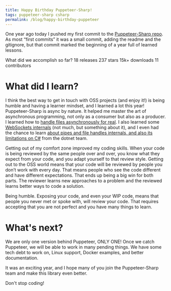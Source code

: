 ```yaml
---
title: Happy Birthday Puppeteer-Sharp!
tags: puppeteer-sharp csharp
permalink: /blog/happy-birthday-puppeteer
---
```


One year ago today I pushed my first commit to the [Puppeteer-Sharp repo](https://github.com/kblok/puppeteer-sharp). As most “first commits” it was a small commit, adding the readme and the gitignore, but that commit marked the beginning of a year full of learned lessons.

What did we accomplish so far?
18 releases
237 stars
15k+ downloads
11 contributors

# What did I learn?
I think the best way to get in touch with OSS projects (and enjoy it!) is being humble and having a learner mindset, and I learned a lot this year!
Puppeteer-Sharp is async by nature. It helped me master the art of asynchronous programming, not only as a consumer but also as a producer.
I learned how to [handle files asynchronously for real](https://github.com/kblok/puppeteer-sharp/pull/526). I also learned some [WebSockets internals](https://github.com/dotnet/corefx/issues/31076) (not much, but something about it), and I even had the chance to learn [about pipes and file handles internals, and also its limitations on C#](https://github.com/dotnet/corefx/issues/30575) from the dotnet team.

Getting out of my comfort zone improved my coding skills. When your code is being reviewed by the same people over and over, you know what they expect from your code, and you adapt yourself to that review style. Getting out to the OSS world means that your code will be reviewed by people you don’t work with every day. That means people who see the code different and have different expectations. That ends up being a big win for both parts. The reviewer learns new approaches to a problem and the reviewed learns better ways to code a solution.

Being humble. Exposing your code, and even your WIP code, means that people you never met or spoke with, will review your code. That requires accepting that you are not perfect and you have many things to learn.

# What's next?

We are only one version behind Puppeteer, ONLY ONE!
Once we catch Puppeteer, we will be able to work in many pending things. We have some tech debt to work on, Linux support, Docker examples, and better documentation.

It was an exciting year, and I hope many of you join the Puppeteer-Sharp team and make this library even better.

Don't stop coding!
